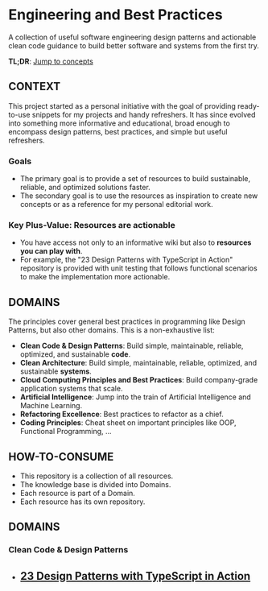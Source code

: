 # Engineering and Best Practices

A collection of useful software engineering design patterns and actionable clean code guidance to build better software and systems from the first try.

**TL;DR**: [Jump to concepts](#domains)

## CONTEXT

This project started as a personal initiative with the goal of providing ready-to-use snippets for my projects and handy refreshers. It has since evolved into something more informative and educational, broad enough to encompass design patterns, best practices, and simple but useful refreshers.

### Goals

- The primary goal is to provide a set of resources to build sustainable, reliable, and optimized solutions faster.
- The secondary goal is to use the resources as inspiration to create new concepts or as a reference for my personal editorial work.

### Key Plus-Value: Resources are actionable

- You have access not only to an informative wiki but also to **resources you can play with**.
- For example, the "23 Design Patterns with TypeScript in Action" repository is provided with unit testing that follows functional scenarios to make the implementation more actionable.

## DOMAINS

The principles cover general best practices in programming like Design Patterns, but also other domains. This is a non-exhaustive list:

- **Clean Code & Design Patterns**: Build simple, maintainable, reliable, optimized, and sustainable **code**.
- **Clean Architecture**: Build simple, maintainable, reliable, optimized, and sustainable **systems**.
- **Cloud Computing Principles and Best Practices**: Build company-grade application systems that scale.
- **Artificial Intelligence**: Jump into the train of Artificial Intelligence and Machine Learning.
- **Refactoring Excellence**: Best practices to refactor as a chief.
- **Coding Principles**: Cheat sheet on important principles like OOP, Functional Programming, ...

## HOW-TO-CONSUME

- This repository is a collection of all resources.
- The knowledge base is divided into Domains.
- Each resource is part of a Domain.
- Each resource has its own repository.

## DOMAINS

### Clean Code & Design Patterns

- ## [23 Design Patterns with TypeScript in Action](https://github.com/darthrichlius/Learning-Snippets-23-Design-Patterns-Typescript-React)

